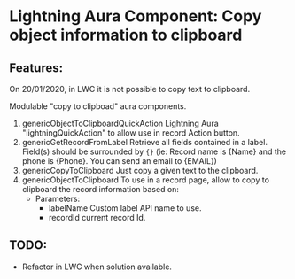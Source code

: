 # Lightning Aura Component: Copy object information to clipboard

## Features:
On 20/01/2020, in LWC it is not possible to copy text to clipboard.

Modulable "copy to clipboad" aura components.

1. genericObjectToClipboardQuickAction
    Lightning Aura "lightningQuickAction" to allow use in record Action button.
2. genericGetRecordFromLabel
    Retrieve all fields contained in a label.
    Field(s) should be surrounded by ``{}`` (ie: Record name is {Name} and the phone is {Phone}. You can send an email to {EMAIL})
3. genericCopyToClipboard
    Just copy a given text to the clipboard.
4. genericObjectToClipboard
    To use in a record page, allow to copy to clipboard the record information based on:
    * Parameters: 
        - labelName Custom label API name to use.
        - recordId current record Id.

## TODO:

- Refactor in LWC when solution available.